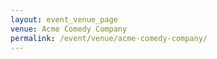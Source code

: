 ```yaml
---
layout: event_venue_page
venue: Acme Comedy Company
permalink: /event/venue/acme-comedy-company/
---
```



